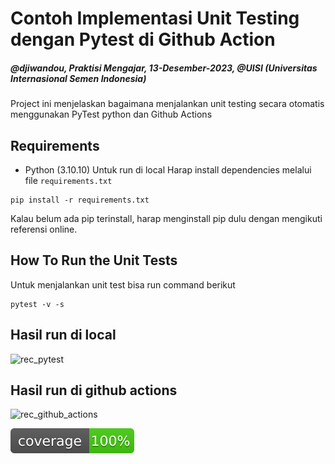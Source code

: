 # Contoh Implementasi Unit Testing dengan Pytest di Github Action

##### @djiwandou, Praktisi Mengajar, 13-Desember-2023, @UISI (Universitas Internasional Semen Indonesia)

Project ini menjelaskan bagaimana menjalankan unit testing secara otomatis menggunakan PyTest python dan Github Actions

## Requirements
* Python (3.10.10)
Untuk run di local 
Harap install dependencies melalui file `requirements.txt` 
```commandline
pip install -r requirements.txt
```
Kalau belum ada pip terinstall, harap menginstall pip dulu dengan mengikuti referensi online.

## How To Run the Unit Tests
Untuk menjalankan unit test bisa run command berikut
```commandline
pytest -v -s
```
## Hasil run di local
![rec_pytest](https://github.com/djiwandou/contoh-pytest-github-action/assets/24618908/72c939c9-767c-48c4-b147-15c27c3e58e5)

## Hasil run di github actions
![rec_github_actions](https://github.com/djiwandou/contoh-pytest-github-action/assets/24618908/d1962c73-256b-496d-9a8b-f2791155082f)


[![Coverage Status](coverage.svg)](https://github.com/djiwandou/contoh-pytest-github-action)
